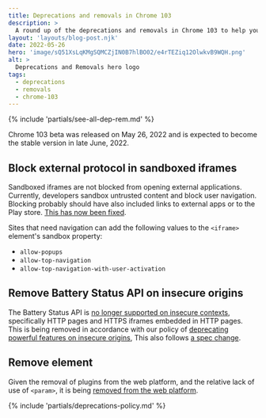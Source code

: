 ```yaml
---
title: Deprecations and removals in Chrome 103
description: >
  A round up of the deprecations and removals in Chrome 103 to help you plan.
layout: 'layouts/blog-post.njk'
date: 2022-05-26
hero: 'image/sQ51XsLqKMgSQMCZjIN0B7hlBO02/e4rTEZiq12OlwkvB9WQH.png'
alt: >
  Deprecations and Removals hero logo
tags:
  - deprecations
  - removals
  - chrome-103
---
```


{% include 'partials/see-all-dep-rem.md' %}

Chrome 103 beta was released on May 26, 2022 and is expected to become the
stable version in late June, 2022.

## Block external protocol in sandboxed iframes

Sandboxed iframes are not blocked from opening external applications. Currently, developers sandbox untrusted content and block user navigation. Blocking probably should have also included links to external apps or to the Play store. [This has now been fixed](https://chromestatus.com/feature/5680742077038592).

Sites that need navigation can add the following values to the `<iframe>` element's sandbox property:

* `allow-popups`
* `allow-top-navigation`
* `allow-top-navigation-with-user-activation`

## Remove Battery Status API on insecure origins

The Battery Status API is [no longer supported on insecure contexts](https://chromestatus.com/feature/4878376799043584), specifically HTTP pages and HTTPS iframes embedded in HTTP pages. This is being removed in accordance with our policy of [deprecating powerful features on insecure origins](https://www.chromium.org/Home/chromium-security/deprecating-powerful-features-on-insecure-origins), This also follows [a spec change](https://github.com/w3c/battery/issues/15).

## Remove <param> element

Given the removal of plugins from the web platform, and the relative lack of use of `<param>`, it is being [removed from the web platform](https://chromestatus.com/feature/6283184588193792).

{% include 'partials/deprecations-policy.md' %}
